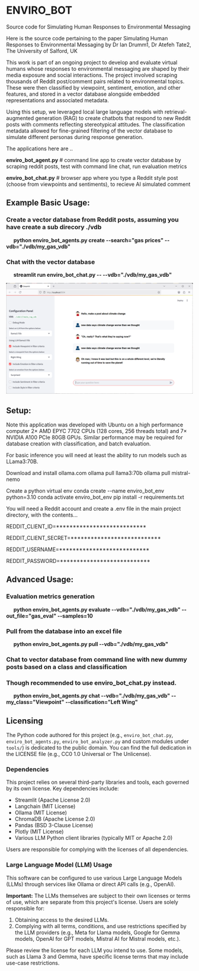 # ENVIRO_BOT
Source code for Simulating Human Responses to Environmental Messaging

Here is the source code pertaining to the paper
Simulating Human Responses to Environmental Messaging
by Dr Ian Drumm1, Dr Atefeh Tate2, The University of Salford, UK 

This work is part of an ongoing project to develop and evaluate virtual humans whose responses to environmental messaging are shaped by their media exposure and social interactions. The project involved scraping thousands of Reddit post/comment pairs related to environmental topics. These were then classified by viewpoint, sentiment, emotion, and other features, and stored in a vector database alongside embedded representations and associated metadata.

Using this setup, we leveraged local large language models with retrieval-augmented generation (RAG) to create chatbots that respond to new Reddit posts with comments reflecting stereotypical attitudes. The classification metadata allowed for fine-grained filtering of the vector database to simulate different personas during response generation.

The applications here are ..

**enviro_bot_agent.py**     # command line app to create vector database by scraping reddit posts, test with command line chat, run evaluation metrics 

**enviro_bot_chat.py**           # browser app where you type a Reddit style post (choose from viewpoints and sentiments), to recieve AI simulated comment

## Example Basic Usage:

### Create a vector database from Reddit posts, assuming you have create a sub direcory ./vdb

&nbsp;&nbsp;&nbsp;&nbsp; **python enviro_bot_agents.py create --search="gas prices" --vdb="./vdb/my_gas_vdb"**

### Chat with the vector database

&nbsp;&nbsp;&nbsp;&nbsp; **streamlit run enviro_bot_chat.py -- --vdb="./vdb/my_gas_vdb"**

  

![Diagram](example_picture.png)

## Setup:
Note this application was developed with Ubuntu on a high performance computer 
2× AMD EPYC 7702 CPUs (128 cores, 256 threads total) and 7× NVIDIA A100 PCIe 80GB GPUs.
Similar performance may be required for database creation with classification, and batch evaluation.

For basic inference you will need at least the ability to run models such as LLama3:70B.

Download and install ollama.com
ollama pull llama3:70b
ollama pull mistral-nemo

Create a python virtual env
conda create --name enviro_bot_env python=3.10
conda activate enviro_bot_env
pip install -r requirements.txt

You will need a Reddit account and create a .env file in the main project directory, with the contents...

REDDIT_CLIENT_ID=***************************

REDDIT_CLIENT_SECRET=***************************

REDDIT_USERNAME=***************************

REDDIT_PASSWORD=***************************

## Advanced Usage:

### Evaluation metrics generation

&nbsp;&nbsp;&nbsp;&nbsp; **python enviro_bot_agents.py evaluate --vdb="./vdb/my_gas_vdb" --out_file="gas_eval" --samples=10**

### Pull from the database into an excel file

&nbsp;&nbsp;&nbsp;&nbsp; **python enviro_bot_agents.py pull --vdb="./vdb/my_gas_vdb"**

### Chat to vector database  from command line with new dummy posts based on a class and classification
### Though recommended to use enviro_bot_chat.py instead.

&nbsp;&nbsp;&nbsp;&nbsp; **python enviro_bot_agents.py chat --vdb="./vdb/my_gas_vdb" --my_class="Viewpoint" --classification="Left Wing"**



## Licensing

The Python code authored for this project (e.g., `enviro_bot_chat.py`,  `enviro_bot_agents.py`, `enviro_bot_analyzer.py` and custom modules under `tools/`) is dedicated to the public domain. You can find the full dedication in the LICENSE file (e.g., CC0 1.0 Universal or The Unlicense).

### Dependencies

This project relies on several third-party libraries and tools, each governed by its own license. Key dependencies include:

*   Streamlit (Apache License 2.0)
*   Langchain (MIT License)
*   Ollama (MIT License)
*   ChromaDB (Apache License 2.0)
*   Pandas (BSD 3-Clause License)
*   Plotly (MIT License)
*   Various LLM Python client libraries (typically MIT or Apache 2.0)

Users are responsible for complying with the licenses of all dependencies.

### Large Language Model (LLM) Usage

This software can be configured to use various Large Language Models (LLMs) through services like Ollama or direct API calls (e.g., OpenAI).

**Important:** The LLMs themselves are subject to their own licenses or terms of use, which are separate from this project's license. Users are solely responsible for:
1.  Obtaining access to the desired LLMs.
2.  Complying with all terms, conditions, and use restrictions specified by the LLM providers (e.g., Meta for Llama models, Google for Gemma models, OpenAI for GPT models, Mistral AI for Mistral models, etc.).

Please review the license for each LLM you intend to use. Some models, such as Llama 3 and Gemma, have specific license terms that may include use-case restrictions.
